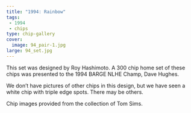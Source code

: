 ```yaml
---
title: "1994: Rainbow"
tags:
 - 1994
 - chips
type: chip-gallery
cover:
  image: 94_pair-1.jpg
large: 94_set.jpg
---
```


This set was designed by Roy Hashimoto. A 300 chip home set of these chips was presented to the 1994 BARGE NLHE Champ, Dave Hughes.

We don&#8217;t have pictures of other chips in this design, but we have seen a white chip with triple edge spots. There may be others.

Chip images provided from the collection of Tom Sims.
